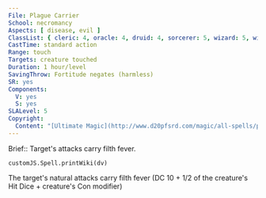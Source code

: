 ```yaml
---
File: Plague Carrier
School: necromancy
Aspects: [ disease, evil ]
ClassList: { cleric: 4, oracle: 4, druid: 4, sorcerer: 5, wizard: 5, witch: 5 }
CastTime: standard action
Range: touch
Targets: creature touched
Duration: 1 hour/level
SavingThrow: Fortitude negates (harmless)
SR: yes
Components:
  V: yes
  S: yes
SLALevel: 5
Copyright:
  Content: "[Ultimate Magic](http://www.d20pfsrd.com/magic/all-spells/p/plague-carrier)"
---
```

Brief:: Target's attacks carry filth fever.

```dataviewjs
customJS.Spell.printWiki(dv)
```

The target's natural attacks carry filth fever (DC 10 + 1/2 of the creature's Hit Dice + creature's Con modifier)
